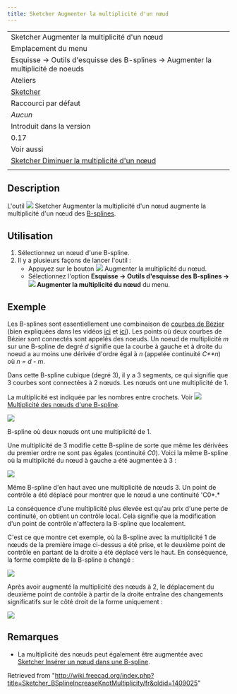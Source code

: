 ```yaml
---
title: Sketcher Augmenter la multiplicité d'un nœud
---
```

|  |
| --- |
| Sketcher Augmenter la multiplicité d'un nœud |
| Emplacement du menu |
| Esquisse → Outils d'esquisse des B-splines → Augmenter la multiplicité de noeuds |
| Ateliers |
| [Sketcher](/Sketcher_Workbench/fr "Sketcher Workbench/fr") |
| Raccourci par défaut |
| *Aucun* |
| Introduit dans la version |
| 0.17 |
| Voir aussi |
| [Sketcher Diminuer la multiplicité d'un nœud](/Sketcher_BSplineDecreaseKnotMultiplicity/fr "Sketcher BSplineDecreaseKnotMultiplicity/fr") |
|  |

## Description

L'outil ![](/images/Sketcher_BSplineIncreaseKnotMultiplicity.svg) Sketcher Augmenter la multiplicité d'un nœud augmente la multiplicité d'un nœud des [B-splines](/B-Splines "B-Splines").

## Utilisation

1. Sélectionnez un nœud d'une B-spline.
2. Il y a plusieurs façons de lancer l'outil :
   * Appuyez sur le bouton ![](/images/Sketcher_BSplineIncreaseKnotMultiplicity.svg) Augmenter la multiplicité du nœud.
   * Sélectionnez l'option **Esquisse → Outils d'esquisse des B-splines → ![](/images/Sketcher_BSplineIncreaseKnotMultiplicity.svg) Augmenter la multiplicité du nœud** du menu.

## Exemple

Les B-splines sont essentiellement une combinaison de [courbes de Bézier](/B-Splines/fr#Courbes_de_B.C3.A9zier "B-Splines/fr") (bien expliquées dans les vidéos [ici](https://www.youtube.com/watch?v=bE1MrrqBAl8) et [ici](https://www.youtube.com/watch?v=xXJylM2S72s)). Les points où deux courbes de Bézier sont connectés sont appelés des noeuds. Un noeud de multiplicité *m* sur une B-spline de degré *d* signifie que la courbe à gauche et à droite du noeud a au moins une dérivée d'ordre égal à *n* (appelée continuité *C**n*) où *n = d - m*.

Dans cette B-spline cubique (degré 3), il y a 3 segments, ce qui signifie que 3 courbes sont connectées à 2 nœuds. Les nœuds ont une multiplicité de 1.

La multiplicité est indiquée par les nombres entre crochets. Voir ![](/images/Sketcher_BSplineKnotMultiplicity.svg) [Multiplicité des nœuds d'une B-spline](/Sketcher_BSplineKnotMultiplicity/fr "Sketcher BSplineKnotMultiplicity/fr").

![](/images/Sketcher_KnotMultiplicity_multiplicity1.png)

B-spline où deux nœuds ont une multiplicité de 1.

Une multiplicité de 3 modifie cette B-spline de sorte que même les dérivées du premier ordre ne sont pas égales (continuité *C0*). Voici la même B-spline où la multiplicité du nœud à gauche a été augmentée à 3 :

![](/images/Sketcher_KnotMultiplicity_multiplicity3.png)

Même B-spline d'en haut avec une multiplicité de nœuds 3. Un point de contrôle a été déplacé pour montrer que le nœud a une continuité 'C0*.*

La conséquence d'une multiplicité plus élevée est qu'au prix d'une perte de continuité, on obtient un contrôle local. Cela signifie que la modification d'un point de contrôle n'affectera la B-spline que localement.

C'est ce que montre cet exemple, où la B-spline avec la multiplicité 1 de nœuds de la première image ci-dessus a été prise, et le deuxième point de contrôle en partant de la droite a été déplacé vers le haut. En conséquence, la forme complète de la B-spline a changé :

![](/images/Sketcher_KnotMultiplicity_locality1.png)

Après avoir augmenté la multiplicité des nœuds à 2, le déplacement du deuxième point de contrôle à partir de la droite entraîne des changements significatifs sur le côté droit de la forme uniquement :

![](/images/Sketcher_KnotMultiplicity_locality2.png)

## Remarques

* La multiplicité des nœuds peut également être augmentée avec [Sketcher Insérer un nœud dans une B-spline](/Sketcher_BSplineInsertKnot/fr "Sketcher BSplineInsertKnot/fr").

Retrieved from "<http://wiki.freecad.org/index.php?title=Sketcher_BSplineIncreaseKnotMultiplicity/fr&oldid=1409025>"
